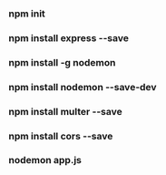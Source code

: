 ### npm init
### npm install express --save
### npm install -g nodemon
### npm install nodemon --save-dev
### npm install multer  --save 
### npm install cors    --save
### nodemon app.js
